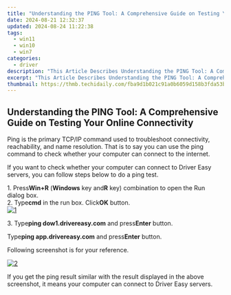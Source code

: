 ```yaml
---
title: "Understanding the PING Tool: A Comprehensive Guide on Testing Your Online Connectivity"
date: 2024-08-21 12:32:37
updated: 2024-08-24 11:22:38
tags:
  - win11
  - win10
  - win7
categories:
  - driver
description: "This Article Describes Understanding the PING Tool: A Comprehensive Guide on Testing Your Online Connectivity"
excerpt: "This Article Describes Understanding the PING Tool: A Comprehensive Guide on Testing Your Online Connectivity"
thumbnail: https://thmb.techidaily.com/fba9d1b021c91a0b6059d158b3fda53b17a7a738b440e6aea613cee1fb4fd649.jpg
---
```


## Understanding the PING Tool: A Comprehensive Guide on Testing Your Online Connectivity

Ping is the primary TCP/IP command used to troubleshoot connectivity, reachability, and name resolution. That is to say you can use the ping command to check whether your computer can connect to the internet.

  If you want to check whether your computer can connect to Driver Easy servers, you can follow steps below to do a ping test.

  1\. Press**Win+R** (**Windows** key and**R** key) combination to open the Run dialog box.  
 2\. Type**cmd** in the run box. Click**OK** button.  
 [![1](https://images.drivereasy.com/wp-content/uploads/2015/03/12-300x154.png)](https://images.drivereasy.com/wp-content/uploads/2015/03/12.png) 

 3\. Type**ping dow1.drivereasy.com** and press**Enter** button.

 Type**ping app.drivereasy.com** and press**Enter** button.

 Following screenshot is for your reference.

 [![2](https://images.drivereasy.com/wp-content/uploads/2015/03/23-300x186.png)](https://images.drivereasy.com/wp-content/uploads/2015/03/23.png) 

 If you get the ping result similar with the result displayed in the above screenshot, it means your computer can connect to Driver Easy servers.

<ins class="adsbygoogle"
     style="display:block"
     data-ad-format="autorelaxed"
     data-ad-client="ca-pub-7571918770474297"
     data-ad-slot="1223367746"></ins>



<ins class="adsbygoogle"
     style="display:block"
     data-ad-client="ca-pub-7571918770474297"
     data-ad-slot="8358498916"
     data-ad-format="auto"
     data-full-width-responsive="true"></ins>
